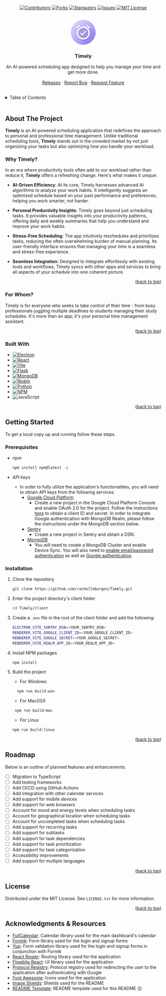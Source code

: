 <a name="readme-top"></a>

<!--
*** I'm using markdown "reference style" links for readability.
*** Reference links are enclosed in brackets [ ] instead of parentheses ( ).
*** See the bottom of this document for the declaration of the reference variables
*** for contributors-url, forks-url, etc. This is an optional, concise syntax you may use.
*** https://www.markdownguide.org/basic-syntax/#reference-style-links
-->

<!-- PROJECT SHIELDS -->

<div align="center">

[![Contributors][contributors-shield]][contributors-url]
[![Forks][forks-shield]][forks-url]
[![Stargazers][stars-shield]][stars-url]
[![Issues][issues-shield]][issues-url]
[![MIT License][license-shield]][license-url]
<!-- [![LinkedIn][linkedin-shield]][linkedin-url] -->

<!-- PROJECT LOGO -->
<br />

  <a href="https://github.com/rachelleburgos/Timely">
    <img src="client/resources/icon.png" alt="Logo" width="80" height="80">
  </a>

<h3 align="center">Timely</h3>
  <p align="center">
    An AI-powered scheduling app designed to help you manage your time and get more done.
    <br />
    <!-- <a href="https://github.com/rachelleburgos/Timely"><strong>Explore the docs »</strong></a> -->
    <br />
    <a href="https://github.com/rachelleburgos/Timely/releases">Releases</a>
    ·
    <a href="https://github.com/rachelleburgos/Timely/issues">Report Bug</a>
    ·
    <a href="https://github.com/rachelleburgos/Timely/issues">Request Feature</a>
  </p>
</div>

<br />

<!-- TABLE OF CONTENTS -->
<details>
  <summary>Table of Contents</summary>
  <ol>
    <li>
      <a href="#about-the-project">About The Project</a>
      <ul>
        <li><a href="#why-timely">Why Timely?</a></li>
        <li> <a href="#for-whom">For Whom?</a></li>
        <li><a href="#built-with">Built With</a></li>
      </ul>
    </li>
    <li>
      <a href="#getting-started">Getting Started</a>
      <ul>
        <li><a href="#prerequisites">Prerequisites</a></li>
        <li><a href="#installation">Installation</a></li>
      </ul>
    </li>
    <!-- <li><a href="#usage">Usage</a></li> -->
    <li><a href="#roadmap">Roadmap</a></li>
    <!-- <li><a href="#contributing">Contributing</a></li> -->
    <li><a href="#license">License</a></li>
    <!-- <li><a href="#contact">Contact</a></li> -->
    <li><a href="#acknowledgments">Acknowledgments & Resources</a></li>
  </ol>
</details>

<br />

<!-- ABOUT THE PROJECT -->
## About The Project

<!-- ![Product Screen Shot][product-screenshot] -->

**Timely** is an AI-powered scheduling application that redefines the approach to personal and professional time management. Unlike traditional scheduling tools, **Timely** stands out in the crowded market by not just organizing your tasks but also optimizing how you handle your workload.

### Why Timely?

In an era where productivity tools often add to our workload rather than reduce it, **Timely** offers a refreshing change. Here's what makes it unique:

* **AI-Driven Efficiency**: At its core, Timely harnesses advanced AI algorithms to analyze your work habits. It intelligently suggests an optimized schedule based on your past performance and preferences, helping you work smarter, not harder.

* **Personal Productivity Insights**: Timely goes beyond just scheduling tasks. It provides valuable insights into your productivity patterns, offering daily and weekly summaries that help you understand and improve your work habits.

* **Stress-Free Scheduling**: The app intuitively reschedules and prioritizes tasks, reducing the often overwhelming burden of manual planning. Its user-friendly interface ensures that managing your time is a seamless and stress-free experience.

* **Seamless Integration**: Designed to integrate effortlessly with existing tools and workflows, Timely syncs with other apps and services to bring all aspects of your schedule into one coherent picture.

<p align="right">(<a href="#readme-top">back to top</a>)</p>

### For Whom?

Timely is for everyone who seeks to take control of their time - from busy professionals juggling multiple deadlines to students managing their study schedules. It's more than an app; it's your personal time management assistant.

<p align="right">(<a href="#readme-top">back to top</a>)</p>

### Built With

* [![Electron][Electron]][Electron-url]
* [![React][React.js]][React-url]
* [![Vite][Vite]][Vite-url]
* [![Flask][Flask]][Flask-url]
* [![MongoDB][MongoDB]][MongoDB-url]
* [![Realm][Realm]][Realm-url]
* [![Python][Python]][Python-url]
* [![NPM][NPM]][NPM-url]
* ![JavaScript][JavaScript]

<p align="right">(<a href="#readme-top">back to top</a>)</p>

<!-- GETTING STARTED -->
## Getting Started

To get a local copy up and running follow these steps.

### Prerequisites

* npm

  ```sh
  npm install npm@latest -g
  ```

* API keys
  * In order to fully utilize the application's functionalities, you will need to obtain API keys from the following services:
    * [Google Cloud Platform](https://console.cloud.google.com/)
      * Create a new project in the Google Cloud Platform Console and enable OAuth 2.0 for the project. Follow the instructions [here](https://developers.google.com/identity/protocols/oauth2) to obtain a client ID and secret. In order to integrate Google authentication with MongoDB Realm, please follow the instructions under the MongoDB section below.
    * [Sentry](https://sentry.io/)
      * Create a new project in Sentry and obtain a DSN.
    * [MongoDB](https://www.mongodb.com/cloud/atlas)
      * You will need to create a MongoDB Cluster and enable Device Sync. You will also need to [enable email/password authentication](https://www.mongodb.com/docs/atlas/app-services/authentication/email-password/#std-label-email-password-authentication) as well as [Google authentication](https://www.mongodb.com/docs/atlas/app-services/authentication/google/).

### Installation

1. Clone the repository

   ```sh
   git clone https://github.com/rachelleburgos/Timely.git
   ```

2. Enter the project directory's client folder

   ```sh
   cd Timely/client
   ```

3. Create a `.env` file in the root of the client folder and add the following:

    ```sh
    ELECTRON_VITE_SENTRY_DSN=<YOUR_SENTRY_DSN>
    RENDERER_VITE_GOOGLE_CLIENT_ID=<YOUR_GOOGLE_CLIENT_ID>
    RENDERER_VITE_GOOGLE_SECRET=<YOUR_GOOGLE_SECRET>
    RENDERER_VITE_REALM_APP_ID=<YOUR_REALM_APP_ID>
    ```

4. Install NPM packages

   ```sh
   npm install
   ```

5. Build the project

   * For Windows

    ```sh
      npm run build:win
    ```

   * For MacOSX

   ```sh
    npm run build:mac
    ```

    * For Linux

    ```sh
    npm run build:linux
    ```

<p align="right">(<a href="#readme-top">back to top</a>)</p>

<!-- USAGE EXAMPLES -->
<!-- ## Usage

Use this space to show useful examples of how a project can be used. Additional screenshots, code examples and demos work well in this space. You may also link to more resources. -->

<!-- _For more examples, please refer to the [Documentation](https://example.com)_ -->

<!-- <p align="right">(<a href="#readme-top">back to top</a>)</p> -->

<!-- ROADMAP -->
## Roadmap

Below is an outline of planned features and enhancements.

* [ ] Migration to TypeScript
* [ ] Add testing frameworks
* [ ] Add CI/CD using GitHub Actions
* [ ] Add integration with other calendar services
* [ ] Add support for mobile devices
* [ ] Add support for web browsers
* [ ] Account for mood and energy levels when scheduling tasks
* [ ] Account for geographical location when scheduling tasks
* [ ] Account for uncompleted tasks when scheduling tasks
* [ ] Add support for recurring tasks
* [ ] Add support for subtasks
* [ ] Add support for task dependencies
* [ ] Add support for task prioritization
* [ ] Add support for task categorization
* [ ] Accessibility improvements
* [ ] Add support for multiple languages

<!-- See the [open issues](https://github.com/rachelleburgos/Timely/issues) for a full list of proposed features (and known issues). -->

<p align="right">(<a href="#readme-top">back to top</a>)</p>

<!-- CONTRIBUTING -->
<!-- ## Contributing

Contributions are what make the open source community such an amazing place to learn, inspire, and create. Any contributions you make are **greatly appreciated**.

If you have a suggestion that would make this better, please fork the repo and create a pull request. You can also simply open an issue with the tag "enhancement".
Don't forget to give the project a star! Thanks again!

1. Fork the Project
2. Create your Feature Branch (`git checkout -b feature/AmazingFeature`)
3. Commit your Changes (`git commit -m 'Add some AmazingFeature'`)
4. Push to the Branch (`git push origin feature/AmazingFeature`)
5. Open a Pull Request -->

<!-- <p align="right">(<a href="#readme-top">back to top</a>)</p> -->

<!-- LICENSE -->
## License

Distributed under the MIT License. See `LICENSE.txt` for more information.

<p align="right">(<a href="#readme-top">back to top</a>)</p>

<!-- CONTACT -->
<!-- ## Contact

Your Name - [@twitter_handle](https://twitter.com/twitter_handle) - <email@email_client.com>

Project Link: [https://github.com/rachelleburgos/Timely](https://github.com/rachelleburgos/Timely) -->

<!-- <p align="right">(<a href="#readme-top">back to top</a>)</p> -->

<!-- ACKNOWLEDGMENTS -->
## Acknowledgments & Resources

* [FullCalendar](https://fullcalendar.io/): Calendar library used for the main dashboard's calendar
* [Formik](https://formik.org/): Form library used for the login and signup forms
* [Yup](https://github.com/jquense/yup): Form validation library used for the login and signup forms in conjunction with Formik
* [React Router](https://reactrouter.com/): Routing library used for the application
* [Flowbite React](https://flowbite.com/react/): UI library used for the application
* [Protocol Registry](https://github.com/Shubham-Kumar-2000/protocol-registry): Protocol registry used for redirecting the user to the application after authenticating with Google
* [Font Awesome](https://fontawesome.com): Icons used for the application
* [Image Shields](https://shields.io): Shields used for the README
* [README Template](https://github.com/othneildrew/Best-README-Template/tree/master): README template used for this README 😉


<!-- <p align="right">(<a href="#readme-top">back to top</a>)</p> -->

<!-- MARKDOWN LINKS & IMAGES -->
<!-- https://www.markdownguide.org/basic-syntax/#reference-style-links -->
[contributors-shield]: https://img.shields.io/github/contributors/rachelleburgos/Timely.svg?style=for-the-badge
[contributors-url]: https://github.com/rachelleburgos/Timely/graphs/contributors

[forks-shield]: https://img.shields.io/github/forks/rachelleburgos/Timely.svg?style=for-the-badge
[forks-url]: https://github.com/rachelleburgos/Timely/network/members

[stars-shield]: https://img.shields.io/github/stars/rachelleburgos/Timely.svg?style=for-the-badge
[stars-url]: https://github.com/rachelleburgos/Timely/stargazers

[issues-shield]: https://img.shields.io/github/issues/rachelleburgos/Timely.svg?style=for-the-badge
[issues-url]: https://github.com/rachelleburgos/Timely/issues

[license-shield]: https://img.shields.io/github/license/rachelleburgos/Timely.svg?style=for-the-badge
[license-url]: https://github.com/rachelleburgos/Timely/blob/master/LICENSE.txt

[product-screenshot]: https://i.imgur.com/U079MsE.jpg

[React.js]: https://img.shields.io/badge/react-%2320232a.svg?style=for-the-badge&logo=react&logoColor=%2361DAFB
[React-url]: https://react.dev/

[Electron]: https://img.shields.io/badge/Electron-191970?style=for-the-badge&logo=Electron&logoColor=white
[Electron-url]: https://www.electronjs.org/

[Flask]: https://img.shields.io/badge/flask-%23000.svg?style=for-the-badge&logo=flask&logoColor=white
[Flask-url]: https://flask.palletsprojects.com/en/

[Vite]: https://img.shields.io/badge/vite-%23646CFF.svg?style=for-the-badge&logo=vite&logoColor=white
[Vite-url]: https://vitejs.dev/

[NPM]: https://img.shields.io/badge/NPM-%23CB3837.svg?style=for-the-badge&logo=npm&logoColor=white
[NPM-url]: https://www.npmjs.com/

[Realm]: https://img.shields.io/badge/Realm-39477F?style=for-the-badge&logo=realm&logoColor=white
[Realm-url]: https://realm.io/

[MongoDB]: https://img.shields.io/badge/MongoDB-%234ea94b.svg?style=for-the-badge&logo=mongodb&logoColor=white
[MongoDB-url]: https://https://www.mongodb.com/

[JavaScript]: https://img.shields.io/badge/javascript-%23323330.svg?style=for-the-badge&logo=javascript&logoColor=%23F7DF1E

[Python]: https://img.shields.io/badge/python-3670A0?style=for-the-badge&logo=python&logoColor=ffdd54
[Python-url]: https://www.python.org/
